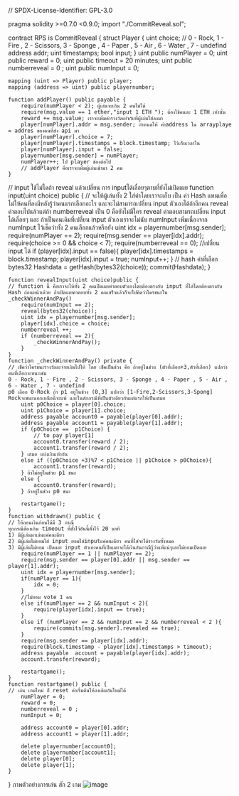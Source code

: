 // SPDX-License-Identifier: GPL-3.0

pragma solidity >=0.7.0 <0.9.0;
import "./CommitReveal.sol";

contract RPS is CommitReveal {
    struct Player {
        uint choice; // 0 - Rock, 1 - Fire , 2 - Scissors, 3 - Sponge , 4 - Paper , 5 - Air , 6 - Water , 7 - undefind 
        address addr;
        uint timestamps;
        bool input;
    }
    uint public numPlayer = 0;
    uint public reward = 0;
    uint public timeout = 20 minutes;
    uint public numberreveal = 0 ;
    uint public numInput = 0;

    mapping (uint => Player) public player;
    mapping (address => uint) public playernumber;

    function addPlayer() public payable {
        require(numPlayer < 2); ผู้เล่นจะเกิน 2 คนไม่ได้
        require(msg.value == 1 ether,"input 1 ETH "); ต้องใช้คนละ 1 ETH เท่านั้น
        reward += msg.value; เราจะเพิ่มค่ารางวัลเท่ากับที่ผู้เล่นใส่ลงมา
        player[numPlayer].addr = msg.sender; กำหนดให้ ค่าaddress ใน arrayplaye  = addres ของคนที่ส่ง api มา
        player[numPlayer].choice = 7;
        player[numPlayer].timestamps = block.timestamp; ไว้เก็บเวลาใน
        player[numPlayer].input = false;
        playernumber[msg.sender] = numPlayer;
        numPlayer++; ไป player ช่องต่อไป
        // addPlayer คือเราจะเพิ่มผู้เล่นเข้ามา 2 คน
    }
//  input ใช้ไม่ไดถ้า reveal แล้วเปลี่ยน การ inputได้เลื่อยๆตาบที่ยังไม่เปิดเผย
    function input(uint choice) public  {
    // จะให้ผู้เล่นทั้ง 2 ใส่ค่าโดยเราจะเก็บ เป็น ค่า Hash แทนเพื่อไม่ให้คนที่ลงมีหลังรู้ว่าคนแรกเลือกอะไร และจะไม่สามารถเปลี่ยน input ตัวเองได้ถ้าอีกคน reveal คำตอบไปแล้วแต่ถ้า numberreveal เป็น 0
    คือยังไม่มีใคร reveal คำตอบสามรถเปลี่ยน input ได้เลื่อยๆ และ ถ้าเป็นคนเดิมที่เปลี่ยน input ตัวเองเราจะไม่นับ numInput เพิ่มเนื่องจาก numInput ไว้เช็คว่าทั้ง 2 คนเลือกแล้วหรือยัง
        uint idx = playernumber[msg.sender];
        require(numPlayer == 2);
        require(msg.sender == player[idx].addr);
        require(choice >= 0 && choice < 7);
        require(numberreveal == 0);
        //เปลี่ยน input ได้
        if (player[idx].input == false){
            player[idx].timestamps = block.timestamp;
            player[idx].input = true;
            numInput++;
        }
// hash ค่าที่เลือก
        bytes32 Hashdata = getHash(bytes32(choice));
        commit(Hashdata);
    }
    
    function revealInput(uint choice)public {
    // function นี้ คือเราจะให้ทั้ง 2 คนเปิดเผยคำตอบตัวเองโดยต้องตรงกับ input ที่ใส่โดยต้องตรงกับ Hash ก่อนหน้าเด้วย ถ้าเปิดเผยคำตอบทั้ง 2 คนเสร็จแล้วก็จะไปคิดว่าใครชนะใน 
    _checkWinnerAndPay() 
        require(numInput == 2);
        reveal(bytes32(choice));
        uint idx = playernumber[msg.sender];
        player[idx].choice = choice; 
        numberreveal ++;
        if (numberreveal == 2){
            _checkWinnerAndPay();
        }
    }
    function _checkWinnerAndPay() private {
    // เช็คว่าใครชนะรางวัลละจ่ายเงินไปให้ โดย เช็คเป็นช่วง คือ ถ้าอยู่ในช่วง (ตัวที่เลือก+3,ตัวที่เลือก) แปลว่าคนที่เลือกจะชนะเช่น 
    0 - Rock, 1 - Fire , 2 - Scissors, 3 - Sponge , 4 - Paper , 5 - Air , 6 - Water , 7 - undefind
    p0 เลือก 0-Rock ถ้า p1 อยู่ในช่วง (0,3] แปลว่า [1-Fire,2-Scissors,3-Spong] Rockจะชนะนอกเหนือนี้จะแพ้ และในดักกรณีที่เป็นตัวเดียวกันแต่แรกให้เป็นเสมอ  
        uint p0Choice = player[0].choice;
        uint p1Choice = player[1].choice;
        address payable account0 = payable(player[0].addr);
        address payable account1 = payable(player[1].addr);
        if (p0Choice ==  p1Choice) {
            // to pay player[1]
            account0.transfer(reward / 2);
            account1.transfer(reward / 2);
        } เสมอ แบ่งเงินเท่ากัน
        else if ((p0Choice +3)%7 < p1Choice || p1Choice > p0Choice){
            account1.transfer(reward);
        } ถ้าไม่อยู่ในช่วย p1 ชนะ
        else {
            account0.transfer(reward);
        } ถ้าอยู่ในช่วง p0 ชนะ

        restartgame();
    }
    function withdrawn() public {
    // ให้ถอนเงินก่อนได้มี 3 กรณี
    ทุกกรณีต้องเกิน timeout ที่ตั้งไว้อันนี้ตั้งไว้ 20 นาที
    1) มีผู้เล่นมาเล่นแค่คนเดียว 
    2) มีผู้เล่นไม่ยอมใส่ input ยอมใส่inputแค่คนเดียว คนที่ใส่จะได้รางวัลทั้งหมด
    3) มีผู้เล่นไม่ยอม เปิดเผย input ตัวเองคนที่เปิดเผยจะได้เงินกันกรณีรู้ว่าแพ้แน่ๆเลยไม่ยอมเปิดเผย
        require(numPlayer == 1 || numPlayer == 2);
        require(msg.sender == player[0].addr || msg.sender == player[1].addr);
        uint idx = playernumber[msg.sender];
        if(numPlayer == 1){
            idx = 0;
        }
        //ไม่ยอม vote 1 คน
        else if(numPlayer == 2 && numInput < 2){
            require(player[idx].input == true);
        }
        else if (numPlayer == 2 && numInput == 2 && numberreveal < 2 ){
            require(commits[msg.sender].revealed == true);
        }
        require(msg.sender == player[idx].addr);
        require(block.timestamp - player[idx].timestamps > timeout);
        address payable  account = payable(player[idx].addr);
        account.transfer(reward);

        restartgame();
    }
    function restartgame() public {
    // เล่น เกมใหม่ ก็ reset ค่าเริ่มต้นให้ลงเดิมภันใหม่ได้
        numPlayer = 0;
        reward = 0;
        numberreveal = 0 ;
        numInput = 0;

        address account0 = player[0].addr;
        address account1 = player[1].addr;

        delete playernumber[account0];
        delete playernumber[account1];
        delete player[0];
        delete player[1];
    }
}
ภาพตัวอย่างการเล่น สัก 2 เกม
![image](https://github.com/ponzaa555/RPS/assets/100279911/355ea92a-5858-45f2-8acc-f7cc41161d22)




